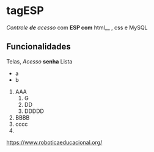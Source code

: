 # tagESP
*Controle **de** acesso* com **ESP com** html__ , css e MySQL
## Funcionalidades
Telas, *Acesso* **senha**
Lista
* a
* b
1. AAA
   1. G
   2. DD
   3. DDDDD
3. BBBB
4. cccc
5. 
https://www.roboticaeducacional.org/
